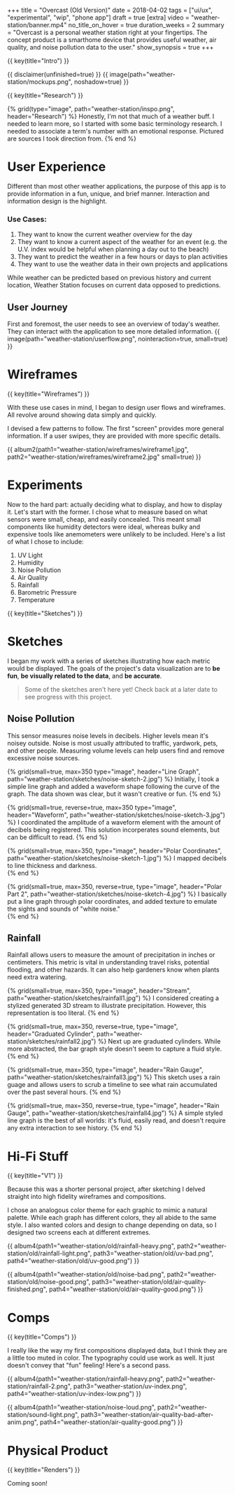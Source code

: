 +++
title = "Overcast (Old Version)"
date = 2018-04-02
tags = ["ui/ux", "experimental", "wip", "phone app"]
draft = true
[extra]
video = "weather-station/banner.mp4"
no_title_on_hover = true
duration_weeks = 2
summary = "Overcast is a personal weather station right at your fingertips.  The concept product is a smarthome device that provides useful weather, air quality, and noise pollution data to the user."
show_synopsis = true
+++

{{ key(title="Intro") }}

{{ disclaimer(unfinished=true) }}
{{ image(path="weather-station/mockups.png", noshadow=true) }}


{{ key(title="Research") }}

{% grid(type="image", path="weather-station/inspo.png", header="Research") %}
    Honestly, I'm not that much of a weather buff.  I needed to learn more, so I started with some basic terminology research.  I needed to associate a term's number with an emotional response.  Pictured are sources I took direction from.
{% end %}

# User Experience
Different than most other weather applications, the purpose of this app is to provide information in a fun, unique, and brief manner.  Interaction and information design is the highlight.

### Use Cases:
1. They want to know the current weather overview for the day
2. They want to know a current aspect of the weather for an event (e.g. the U.V. index would be helpful when planning a day out to the beach)
3. They want to predict the weather in a few hours or days to plan activities
4. They want to use the weather data in their own projects and applications

While weather can be predicted based on previous history and current location, Weather Station focuses on current data opposed to predictions. 

## User Journey 
First and foremost, the user needs to see an overview of today's weather.  They can interact with the application to see more detailed information.
{{ image(path="weather-station/userflow.png", nointeraction=true, small=true) }}


# Wireframes
{{ key(title="Wireframes") }}

With these use cases in mind, I began to design user flows and wireframes.  All revolve around showing data simply and quickly.  

I devised a few patterns to follow.  The first "screen" provides more general information.  If a user swipes, they are provided with more specific details.

{{ album2(path1="weather-station/wireframes/wireframe1.jpg", path2="weather-station/wireframes/wireframe2.jpg" small=true) }}

# Experiments
Now to the hard part: actually deciding what to display, and how to display it.  Let's start with the former.  I chose what to measure based on what sensors were small, cheap, and easily concealed.  This meant small components like humidity detectors were ideal, whereas bulky and expensive tools like anemometers were unlikely to be included.  Here's a list of what I chose to include:

1. UV Light
2. Humidity
3. Noise Pollution
4. Air Quality
5. Rainfall
6. Barometric Pressure
7. Temperature

<!--- # 1. UV Light 

# 2. Humidity -->

{{ key(title="Sketches") }}
# Sketches
I began my work with a series of sketches illustrating how each metric would be displayed.  The goals of the project's data visualization are to **be fun**, **be visually related to the data**, and **be accurate**.

> Some of the sketches aren't here yet!  Check back at a later date to see progress with this project.

## Noise Pollution
This sensor measures noise levels in decibels.  Higher levels mean it's noisey outside.  Noise is most usually attributed to traffic, yardwork, pets, and other people.  Measuring volume levels can help users find and remove excessive noise sources. 

{% grid(small=true, max=350 type="image", header="Line Graph", path="weather-station/sketches/noise-sketch-2.jpg") %}
Initially, I took a simple line graph and added a waveform shape following the curve of the graph.  The data shown was clear, but it wasn't creative or fun.
{% end %}

{% grid(small=true, reverse=true, max=350 type="image", header="Waveform", path="weather-station/sketches/noise-sketch-3.jpg") %}
I coordinated the amplitude of a waveform element with the amount of decibels being registered.  This solution incorperates sound elements, but can be difficult to read.
{% end %}

{% grid(small=true, max=350, type="image", header="Polar Coordinates", path="weather-station/sketches/noise-sketch-1.jpg") %}
I mapped decibels to line thickness and darkness.  
{% end %}

{% grid(small=true, max=350, reverse=true, type="image", header="Polar Part 2", path="weather-station/sketches/noise-sketch-4.jpg") %}
I basically put a line graph through polar coordinates, and added texture to emulate the sights and sounds of "white noise."  
{% end %}

<!--- ## Air Quality -->

## Rainfall
Rainfall allows users to measure the amount of precipitation in inches or centimeters.  This metric is vital in understanding travel risks, potential flooding, and other hazards.  It can also help gardeners know when plants need extra watering.

{% grid(small=true, max=350, type="image", header="Stream", path="weather-station/sketches/rainfall1.jpg") %}
I considered creating a stylized generated 3D stream to illustrate precipitation.  However, this representation is too literal.
{% end %}

{% grid(small=true, max=350, reverse=true, type="image", header="Graduated Cylinder", path="weather-station/sketches/rainfall2.jpg") %}
Next up are graduated cylinders.  While more abstracted, the bar graph style doesn't seem to capture a fluid style.
{% end %}

{% grid(small=true, max=350, type="image", header="Rain Gauge", path="weather-station/sketches/rainfall3.jpg") %}
This sketch uses a rain guage and allows users to scrub a timeline to see what rain accumulated over the past several hours. 
{% end %}

{% grid(small=true, max=350, reverse=true, type="image", header="Rain Gauge", path="weather-station/sketches/rainfall4.jpg") %}
A simple styled line graph is the best of all worlds: it's fluid, easily read, and doesn't require any extra interaction to see history.
{% end %}


<!--- # 6. Barometric Pressure # 6. Temperature -->

# Hi-Fi Stuff
{{ key(title="V1") }}

Because this was a shorter personal project, after sketching I delved straight into high fidelity wireframes and compositions. 

I chose an analogous color theme for each graphic to mimic a natural palette.  While each graph has different colors, they all abide to the same style.  I also wanted colors and design to change depending on data, so I designed two screens each at different extremes.

{{ album4(path1="weather-station/old/rainfall-heavy.png", path2="weather-station/old/rainfall-light.png", path3="weather-station/old/uv-bad.png", path4="weather-station/old/uv-good.png") }}

{{ album4(path1="weather-station/old/noise-bad.png", path2="weather-station/old/noise-good.png", path3="weather-station/old/air-quality-finished.png", path4="weather-station/old/air-quality-good.png") }}

# Comps
{{ key(title="Comps") }}

I really like the way my first compositions displayed data, but I think they are a little too muted in color.  The typography could use work as well.  It just doesn't convey that "fun" feeling!  Here's a second pass.

{{ album4(path1="weather-station/rainfall-heavy.png", path2="weather-station/rainfall-2.png", path3="weather-station/uv-index.png", path4="weather-station/uv-index-low.png") }}

{{ album4(path1="weather-station/noise-loud.png", path2="weather-station/sound-light.png", path3="weather-station/air-quality-bad-after-anim.png", path4="weather-station/air-quality-good.png") }}

# Physical Product
{{ key(title="Renders") }}

Coming soon!